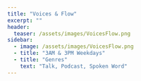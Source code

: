 ```yaml
---
title: "Voices & Flow"
excerpt: ""
header:
  teaser: /assets/images/VoicesFlow.png
sidebar:
  - image: /assets/images/VoicesFlow.png
  - title: "3AM & 3PM Weekdays"
  - title: "Genres"
    text: "Talk, Podcast, Spoken Word"
---
```

